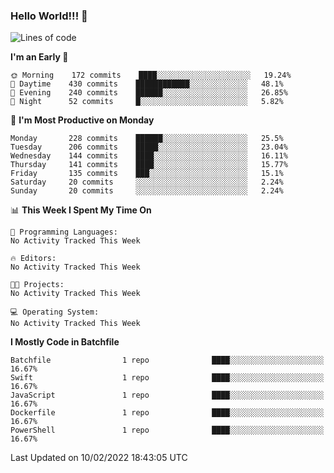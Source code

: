 ### Hello World!!! 👋

<!--
**kekotek/kekotek** is a ✨ _special_ ✨ repository because its `README.md` (this file) appears on your GitHub profile.

Here are some ideas to get you started:

- 🔭 I’m currently working on ...
- 🌱 I’m currently learning ...
- 👯 I’m looking to collaborate on ...
- 🤔 I’m looking for help with ...
- 💬 Ask me about ...
- 📫 How to reach me: ...
- 😄 Pronouns: ...
- ⚡ Fun fact: ...
-->

<!--START_SECTION:waka-->
![Lines of code](https://img.shields.io/badge/From%20Hello%20World%20I%27ve%20Written-19%20Thousand%20lines%20of%20code-blue)

**I'm an Early 🐤** 

```text
🌞 Morning    172 commits    ████░░░░░░░░░░░░░░░░░░░░░   19.24% 
🌆 Daytime    430 commits    ████████████░░░░░░░░░░░░░   48.1% 
🌃 Evening    240 commits    ██████░░░░░░░░░░░░░░░░░░░   26.85% 
🌙 Night      52 commits     █░░░░░░░░░░░░░░░░░░░░░░░░   5.82%

```
📅 **I'm Most Productive on Monday** 

```text
Monday       228 commits    ██████░░░░░░░░░░░░░░░░░░░   25.5% 
Tuesday      206 commits    █████░░░░░░░░░░░░░░░░░░░░   23.04% 
Wednesday    144 commits    ████░░░░░░░░░░░░░░░░░░░░░   16.11% 
Thursday     141 commits    ████░░░░░░░░░░░░░░░░░░░░░   15.77% 
Friday       135 commits    ███░░░░░░░░░░░░░░░░░░░░░░   15.1% 
Saturday     20 commits     ░░░░░░░░░░░░░░░░░░░░░░░░░   2.24% 
Sunday       20 commits     ░░░░░░░░░░░░░░░░░░░░░░░░░   2.24%

```


📊 **This Week I Spent My Time On** 

```text
💬 Programming Languages: 
No Activity Tracked This Week

🔥 Editors: 
No Activity Tracked This Week

🐱‍💻 Projects: 
No Activity Tracked This Week

💻 Operating System: 
No Activity Tracked This Week

```

**I Mostly Code in Batchfile** 

```text
Batchfile                1 repo              ████░░░░░░░░░░░░░░░░░░░░░   16.67% 
Swift                    1 repo              ████░░░░░░░░░░░░░░░░░░░░░   16.67% 
JavaScript               1 repo              ████░░░░░░░░░░░░░░░░░░░░░   16.67% 
Dockerfile               1 repo              ████░░░░░░░░░░░░░░░░░░░░░   16.67% 
PowerShell               1 repo              ████░░░░░░░░░░░░░░░░░░░░░   16.67%

```



 Last Updated on 10/02/2022 18:43:05 UTC
<!--END_SECTION:waka-->

